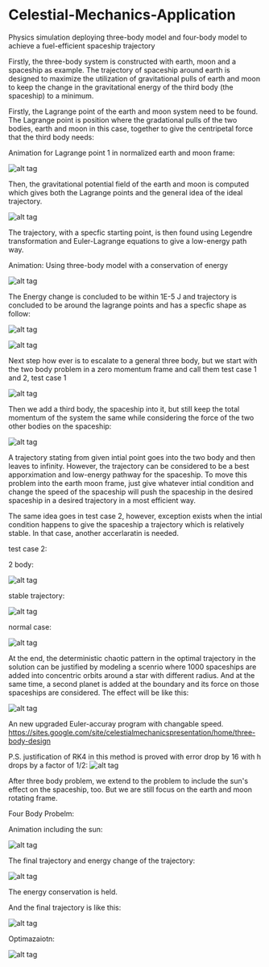 # Celestial-Mechanics-Application
Physics simulation deploying three-body model and four-body model to achieve a fuel-efficient spaceship trajectory

Firstly, the three-body system is constructed with earth, moon and a spaceship as example. The trajectory of spaceship around earth is designed to maximize the utilization of gravitational pulls of earth and moon to keep the change in the gravitational energy of the third body (the spaceship) to a minimum.

Firstly, the Lagrange point of the earth and moon system need to be found. The Lagrange point is position where the gradational pulls of the two bodies, earth and moon in this case, together to give the centripetal force that the third body needs:

Animation for Lagrange point 1 in normalized earth and moon frame:

![alt tag](https://github.com/ZhekaiJin/Celestial-Mechanics-Application/blob/three_body_problem/Lagrange%20field%20and%20point/L1.gif)

Then, the gravitational potential field of the earth and moon is computed which gives both the Lagrange points and the general idea of the ideal trajectory.

![alt tag](https://github.com/ZhekaiJin/Celestial-Mechanics-Application/blob/three_body_problem/Lagrange%20field%20and%20point/2-D%20plot.png)

The trajectory, with a specfic starting point, is then found using Legendre transformation and Euler-Lagrange equations to give a low-energy path way. 

Animation: Using three-body model with a conservation of energy

![alt tag](https://github.com/ZhekaiJin/Celestial-Mechanics-Application/blob/three_body_problem/Animation%20part/Animation.gif)

The Energy change is concluded to be within 1E-5 J and trajectory is concluded to be around the lagrange points and has a specfic shape as follow:

![alt tag](https://github.com/ZhekaiJin/Celestial-Mechanics-Application/blob/three_body_problem/Optimum%20Trajectory%20in%20earth_moon%20system/RK4%20approximation%20by%20Jacob/Position_3_body--Jacob.png)

![alt tag](https://github.com/ZhekaiJin/Celestial-Mechanics-Application/blob/three_body_problem/Optimum%20Trajectory%20in%20earth_moon%20system/RK4%20approximation%20by%20Jacob/Energy--Jacob.png)

Next step how ever is to escalate to a general three body, but we start with the two body problem in a zero momentum frame and call them test case 1 and 2,
test case 1

![alt tag](https://github.com/ZhekaiJin/Celestial-Mechanics-Application/blob/three_body_problem/Primitive%20three%20body%20problem/zero%20momentum%20attempt/test%20case%201/2_body_testcase1.gif)

Then we add a third body, the spaceship into it, but still keep the total momentum of the system the same while considering the force of the two other bodies on the spaceship:

![alt tag](https://github.com/ZhekaiJin/Celestial-Mechanics-Application/blob/three_body_problem/Primitive%20three%20body%20problem/zero%20momentum%20attempt/test%20case%201/spaceship%20ani.gif)

A trajectory stating from given intial point goes into the two body and then leaves to infinity. However, the trajectory can be considered to be a best apporximation and low-energy pathway for the spaceship. To move this problem into the earth moon frame, just give whatever intial condition and change the speed of the spaceship will push the spaceship in the desired spaceship in a desired trajectory in a most efficient way.

The same idea goes in test case 2, however, exception exists when the intial condition happens to give the spaceship a trajectory which is relatively stable. In that case, another accerlaratin is needed.

test case 2:

2 body:

![alt tag](https://github.com/ZhekaiJin/Celestial-Mechanics-Application/blob/three_body_problem/Primitive%20three%20body%20problem/zero%20momentum%20attempt/test%20case%202/2body_case2.gif)

stable trajectory:

![alt tag](https://github.com/ZhekaiJin/Celestial-Mechanics-Application/blob/three_body_problem/Primitive%20three%20body%20problem/zero%20momentum%20attempt/test%20case%202/stable_testcase2.gif)

normal case:

![alt tag](https://github.com/ZhekaiJin/Celestial-Mechanics-Application/blob/three_body_problem/Primitive%20three%20body%20problem/zero%20momentum%20attempt/test%20case%202/unstable_testcase2.gif)

At the end, the deterministic chaotic pattern in the optimal trajectory in the solution can be justified by modeling a scenrio where 1000 spaceships are added into concentric orbits around a star with different radius. And at the same time, a second planet is added at the boundary and its force on those spaceships are considered. The effect will be like this:

![alt tag](https://github.com/ZhekaiJin/Celestial-Mechanics-Application/blob/three_body_problem/Primitive%20three%20body%20problem/Influence%20on%20test%20spaceship/restricted_threebody/optimized.gif)

An new upgraded Euler-accuray program with changable speed.
https://sites.google.com/site/celestialmechanicspresentation/home/three-body-design

P.S.
justification of RK4 in this method is proved with error drop by 16 with h drops by a factor of 1/2:
![alt tag](https://github.com/ZhekaiJin/Celestial-Mechanics-Application/blob/master/Optimum%20Trajectory%20in%20earth_moon%20system/output-2.png)



After three body problem, we extend to the problem to include the sun's effect on the spaceship, too. But we are still focus on the earth and moon rotating frame.

Four Body Probelm:

Animation including the sun:

![alt tag](https://github.com/ZhekaiJin/Celestial-Mechanics-Application/blob/four_body-problem/Presentation/4%20BODY.gif)


The final trajectory and energy change of the trajectory:

![alt tag](https://github.com/ZhekaiJin/Celestial-Mechanics-Application/blob/four_body-problem/Presentation/18217721_1908629269426223_312539679_n.png)

The energy conservation is held.

And the final trajectory is like this:

![alt tag](https://github.com/ZhekaiJin/Celestial-Mechanics-Application/blob/four_body-problem/Presentation/18254533_1908629252759558_1318339708_n.png)


Optimazaiotn:


![alt tag](https://github.com/ZhekaiJin/Celestial-Mechanics-Application/blob/four_body-problem/Optimazation%20in%20four%20body%20system/output.png)
